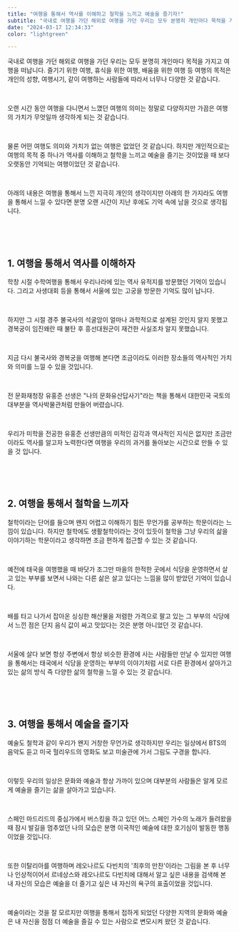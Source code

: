 ```yaml
---
title: "여행을 통해서 역사를 이해하고 철학을 느끼고 예술을 즐기자!"
subtitle: "국내로 여행을 가던 해외로 여행을 가던 우리는 모두 분명히 개인마다 목적을 가지고 여행을 떠납니다. 즐기기 위한 여행, 휴식을 위한 여행, 배움을 위한 여행 등 여행의 목적은 개인의 성향, 여행시기, 같이 여행하는 사람들에 따라서 너무나 다양한 것 같습니다. 여행을 통해서 얻을 수 있는 것들을 정리한 글입니다."
date: "2024-03-17 12:34:33"
color: "lightgreen"

---
```



<p>국내로 여행을 가던 해외로 여행을 가던 우리는 모두 분명히 개인마다 목적을 가지고 여행을 떠납니다. 즐기기 위한 여행, 휴식을 위한 여행, 배움을 위한 여행 등 여행의 목적은 개인의 성향, 여행시기, 같이 여행하는 사람들에 따라서 너무나 다양한 것 같습니다.</p>
<p><br></p>
<p>오랜 시간 동안 여행을 다니면서 느꼈던 여행의 의미는 정말로 다양하지만 가끔은 여행의 가치가 무엇일까 생각하게 되는 것 같습니다.</p>
<p><br></p>
<p>물론 어떤 여행도 의미와 가치가 없는 여행은 없었던 것 같습니다. 하지만 개인적으로는 여행의 목적 중 하나가 역사를 이해하고 철학을 느끼고 예술을 즐기는 것이었을 때 보다 오랫동안 기억되는 여행이었던 것 같습니다.</p>
<p><br></p>
<p>아래의 내용은 여행을 통해서 느낀 지극히 개인의 생각이지만 아래의 한 가지라도 여행을 통해서 느낄 수 있다면 분명 오랜 시간이 지난 후에도 기억 속에 남을 것으로 생각됩니다.</p>
<p><br></p>
<p><br></p>
<h2><b>1. 여행을 통해서 역사를 이해하자</b></h2>
<p>학창 시절 수학여행을 통해서 우리나라에 있는 역사 유적지를 방문했던 기억이 있습니다. 그리고 사생대회 등을 통해서 서울에 있는 고궁을 방문한 기억도 많이 납니다.</p>
<p><br></p>
<p>하지만 그 시절 경주 불국사의 석굴암이 얼마나 과학적으로 설계된 것인지 알지 못했고 경복궁이 임진왜란 때 불탄 후 흥선대원군이 재건한 사실조차 알지 못했습니다.</p>
<p><br></p>
<p>지금 다시 불국사와 경복궁을 여행해 본다면 조금이라도 이러한 장소들의 역사적인 가치와 의미를 느낄 수 있을 것입니다.</p>
<p><br></p>
<p>전 문화재청장 유홍준 선생은 "나의 문화유산답사기"라는 책을 통해서 대한민국 국토의 대부분을 역사박물관처럼 만들어 버렸습니다.</p>
<p><br></p>
<p>우리가 미학을 전공한 유홍준 선생만큼의 미적인 감각과 역사적인 지식은 없지만 조금만이라도 역사를 알고자 노력한다면 여행을 우리의 과거를 돌아보는 시간으로 만들 수 있을 것 입니다.</p>
<p><br></p>
<p><br></p>
<h2><b>2. 여행을 통해서 철학을 느끼자</b></h2>
<p>철학이라는 단어를 들으며 왠지 어렵고 이해하기 힘든 무언가를 공부하는 학문이라는 느낌이 있습니다. 하지만 철학에도 생활철학이라는 것이 있듯이 철학을 그냥 우리의 삶을 이야기하는 학문이라고 생각하면 조금 편하게 접근할 수 있는 것 같습니다.</p>
<p><br></p>
<p>예전에 태국을 여행했을 때 바닷가 조그만 마을의 한적한 곳에서 식당을 운영하면서 살고 있는 부부를 보면서 나와는 다른 삶은 살고 있다는 느낌을 많이 받았던 기억이 있습니다.</p>
<p><br></p>
<p>배를 타고 나가서 잡아온 싱싱한 해산물을 저렴한 가격으로 팔고 있는 그 부부의 식당에서 느낀 점은 단지 음식 값이 싸고 맛있다는 것은 분명 아니었던 것 같습니다.</p>
<p><br></p>
<p>서울에 살다 보면 항상 주변에서 항상 비슷한 환경에 사는 사람들만 만날 수 있지만 여행을 통해서는 태국에서 식당을 운영하는 부부의 이야기처럼 서로 다른 환경에서 살아가고 있는 삶의 방식 즉 다양한 삶의 철학을 느낄 수 있는 것 같습니다.</p>
<p><br></p>
<p><br></p>
<h2><b>3. 여행을 통해서 예술을 즐기자</b></h2>
<p>예술도 철학과 같이 우리가 왠지 거창한 무언가로 생각하지만 우리는 일상에서 BTS의 음악도 듣고 미국 헐리우드의 영화도 보고 미술관에 가서 그림도 구경을 합니다.</p>
<p><br></p>
<p>이렇듯 우리의 일상은 문화와 예술과 항상 가까이 있으며 대부분의 사람들은 알게 모르게 예술을 즐기는 삶을 살아가고 있습니다.</p>
<p><br></p>
<p>스페인 마드리드의 중심가에서 버스킹을 하고 있던 어느 스페인 가수의 노래가 들려왔을 때 잠시 발길을 멈추었던 나의 모습은 분명 이국적인 예술에 대한 호기심이 발동한 행동이었을 것입니다.</p>
<p><br></p>
<p>또한 이탈리아를 여행하며 레오나르도 다빈치의 '최후의 만찬'이라는 그림을 본 후 너무나 인상적이어서 르네상스와 레오나르도 다빈치에 대해서 알고 싶은 내용을 검색해 본 내 자신의 모습은 예술을 더 즐기고 싶은 내 자신의 욕구의 표출이었을 것입니다.</p>
<p><br></p>
<p>예술이라는 것을 잘 모르지만 여행을 통해서 접하게 되었던 다양한 지역의 문화와 예술은 내 자신을 점점 더 예술을 즐길 수 있는 사람으로 변모시켜 왔던 것 같습니다.</p>
<p><br></p>